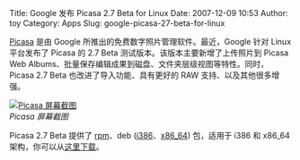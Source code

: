 Title: Google 发布 Picasa 2.7 Beta for Linux
Date: 2007-12-09 10:53
Author: toy
Category: Apps
Slug: google-picasa-27-beta-for-linux

[Picasa](http://picasa.google.com/linux/index.html) 是由 Google
所推出的免费数字照片管理软件。最近，Google 针对 Linux 平台发布了 Picasa
的 2.7 Beta 测试版本。该版本主要新增了上传照片到 Picasa Web
Albums、批量保存编辑成果到磁盘、文件夹层级视图等特性。同时，Picasa 2.7
Beta 也改进了导入功能、具有更好的 RAW 支持、以及其他很多增强。

[![Picasa
屏幕截图](http://i.linuxtoy.org/i/2007/12/picasa-thumb.png)](http://i.linuxtoy.org/i/2007/12/picasa.png)  
*Picasa 屏幕截图*

Picasa 2.7 Beta 提供了
[rpm](http://dl.google.com/linux/rpm/testing/i386/picasa-2.7.3736-7.i386.rpm)、deb
([i386](http://dl.google.com/linux/deb/pool/non-free/p/picasa/picasa_2.7.3736-7_i386.deb)、[x86\_64](http://dl.google.com/linux/deb/pool/non-free/p/picasa/picasa_2.7.3736-7_amd64.deb))
包，适用于 i386 和 x86\_64
架构，你可以从[这里下载](http://picasa.google.com/linux/download.html)。
